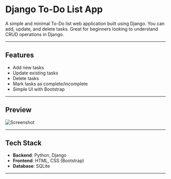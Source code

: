 # Django To-Do List App

A simple and minimal To-Do list web application built using Django. You can add, update, and delete tasks. Great for beginners looking to understand CRUD operations in Django.

---

## Features

- Add new tasks
- Update existing tasks
- Delete tasks
- Mark tasks as complete/incomplete
- Simple UI with Bootstrap

---

## Preview

![Screenshot]([https://via.placeholder.com/700x400.png?text=Add+your+Screenshot+Here](https://github.com/NightSlayer0002/django-to-do-list/blob/main/Screenshot))

---

##  Tech Stack

- **Backend**: Python, Django
- **Frontend**: HTML, CSS (Bootstrap)
- **Database**: SQLite

---
